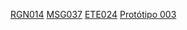[RGN014](DocumentoDeRegrasv2.md#rgn014)
[MSG037](DocumentoDeMensagensv2.md#msg037)
[ETE024](ETE024.md)
[Protótipo 003](ETE004.md#prototipo-003) 